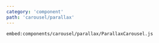 ```yaml
---
category: 'component'
path: 'carousel/parallax'
---
```


`embed:components/carousel/parallax/ParallaxCarousel.js`

